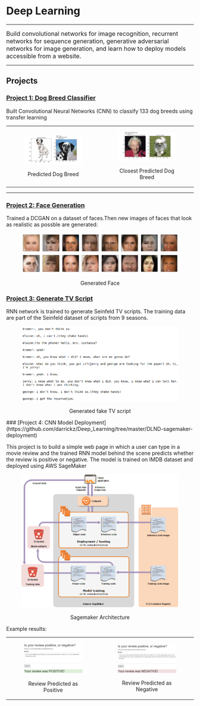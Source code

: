 # Deep Learning

---
<font size="3">
    
Build convolutional networks for image recognition, recurrent networks for sequence generation, generative adversarial networks for image generation, and learn how to deploy models accessible from a website.
</font>

---

## Projects

### [Project 1: Dog Breed Classifier](https://github.com/darrickz/Deep_Learning/tree/master/DLND-Dog-breed-Classifier)

Built Convolutional Neural Networks (CNN) to classify 133 dog breeds using transfer learning
<table><tr>
<td>

<figure>
    <img  src="./images/dog_breed.jpg" alt="Drawing" style="width: 450px;"/>
<p align="center">      
    Predicted Dog Breed
</p>
</figure></td>

<td><figure>    
    <img  src="./images/dog_breed1.jpg" alt="Drawing" style="width: 450px;"/>
    <p align="center">Closest Predicted Dog Breed</p>
</figure>
  </td>  </tr></table>

---

### [Project 2: Face Generation](https://github.com/darrickz/Deep_Learning/tree/master/DLND-project-face-generation)

Trained a DCGAN on a dataset of faces.Then new images of faces that look as realistic as possble are generated:

<figure>
    <kbd>
    <img  src="./images/face_generation.png" alt="Drawing" style="height: 500 width: 1000px;"/>
    </kbd>
   <p align="center">Generated Face</p>
</figure>

### [Project 3: Generate TV Script](https://github.com/darrickz/Deep_Learning/tree/master/DLND-project-tv-script-generation)


RNN network is trained to generate Seinfeld TV scripts. The training data are part of the Seinfeld dataset of scripts from 9 seasons. 
<figure>
    <kbd>
    <img  src="./images/generated_tv_script.png" alt="Drawing" style="height: 600 width: 1000px;"/>
    </kbd>
<p align="center">    
    Generated fake TV script
</p>
</figure>
### [Project 4: CNN Model Deployment](https://github.com/darrickz/Deep_Learning/tree/master/DLND-sagemaker-deployment)

This project is to build a simple web page in which a user can type in a movie review and the trained RNN model behind the scene predicts whether the review is positive or negative. The model is trained on IMDB dataset and deployed using AWS SageMaker

<figure>
    <img  src="./images/sagemaker-architecture.png" alt="Drawing" style="width: 450px;"/>
    <p align="center">  Sagemaker Architecture</p>
</figure>


Example results:
<table><tr>
<td>

<figure>
    <kbd>
    <img  src="./images/review1.JPG" alt="Drawing" style="width: 450px;"/>
    </kbd>        
    <p align="center">Review Predicted as Positive</p>
</figure></td>

<td><figure>    
    <kbd>
    <img  src="./images/review2.JPG" alt="Drawing" style="width: 450px;"/>
    </kbd>
    <p align="center">Review Predicted as Negative</p>
</figure>
  </td>  </tr></table>

